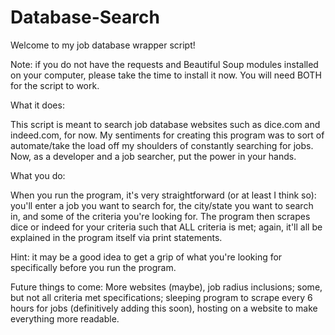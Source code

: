 # Database-Search
Welcome to my job database wrapper script!

Note: if you do not have the requests and Beautiful Soup modules installed on your 
computer, please take the time to install it now.  You will need BOTH for the script to work.

What it does:

This script is meant to search job database websites such as dice.com and indeed.com, for now.  My sentiments
for creating this program was to sort of automate/take the load off my shoulders of constantly searching for jobs.  Now,
as a developer and a job searcher, put the power in your hands.  

What you do:

When you run the program, it's very straightforward (or at least I think so): you'll enter a job you want to search for,
the city/state you want to search in, and some of the criteria you're looking for.  The program then scrapes dice or indeed
for your criteria such that ALL criteria is met; again, it'll all be explained in the program itself via print statements.

Hint: it may be a good idea to get a grip of what you're looking for specifically before you run the program.  

Future things to come: More websites (maybe), job radius inclusions; some, but not all criteria met specifications; 
sleeping program to scrape every 6 hours for jobs (definitively adding this soon), hosting on a website to make everything
more readable.
